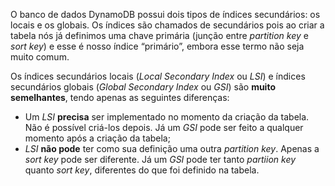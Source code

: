 <div class="formattedText" data-external-links="">
			<p>O banco de dados DynamoDB possui dois tipos de índices secundários: os locais e os globais. Os índices são chamados de secundários pois ao criar a tabela nós já definimos uma chave primária (junção entre <em>partition key</em> e <em>sort key</em>) e esse é nosso índice “primário”, embora esse termo não seja muito comum.</p>
<p>Os índices secundários locais (<em>Local Secondary Index</em> ou <em>LSI</em>) e índices secundários globais (<em>Global Secondary Index</em> ou <em>GSI</em>) são <strong>muito semelhantes</strong>, tendo apenas as seguintes diferenças:</p>
<ul><li>Um <em>LSI</em> <strong>precisa</strong> ser implementado no momento da criação da tabela. Não é possível criá-los depois. Já um <em>GSI</em> pode ser feito a qualquer momento após a criação da tabela;</li><li><em>LSI</em> <strong>não pode</strong> ter como sua definição uma outra <em>partition key</em>. Apenas a <em>sort key</em> pode ser diferente. Já um <em>GSI</em> pode ter tanto <em>partiion key</em> quanto <em>sort key</em>, diferentes do que foi definido na tabela.</li></ul>
		</div>